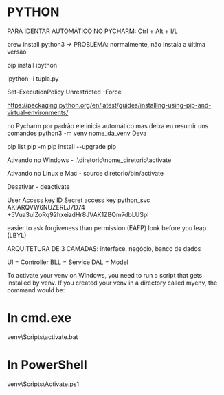 # PYTHON

PARA IDENTAR AUTOMÁTICO NO PYCHARM: Ctrl + Alt + I/L

brew install python3 -> PROBLEMA: normalmente, não instala a última versão

pip install ipython

ipython -i tupla.py

Set-ExecutionPolicy Unrestricted -Force


https://packaging.python.org/en/latest/guides/installing-using-pip-and-virtual-environments/

no Pycharm por padrão ele inicia automático
mas deixa eu resumir uns comandos
python3 -m venv nome_da_venv Deva

pip list
pip -m pip install --upgrade pip

Ativando no Windows - .\diretorio\nome_diretorio\activate

Ativando no Linux e Mac - source diretorio/bin/activate

Desativar - deactivate

User
Access key ID
Secret access key
python_svc
AKIARQVW6NUZERLJ7D74 
+5Vua3uIZoRq92hxeizdHr8JVAK1ZBQm7dbLUSpl


easier to ask forgiveness than permission (EAFP)
look before you leap (LBYL)

ARQUITETURA DE 3 CAMADAS: interface, negócio, banco de dados

UI = Controller
BLL = Service
DAL = Model


To activate your venv on Windows, you need to run a script that gets installed by venv. If you created your venv in a directory called myenv, the command would be:
# In cmd.exe
venv\Scripts\activate.bat
# In PowerShell
venv\Scripts\Activate.ps1